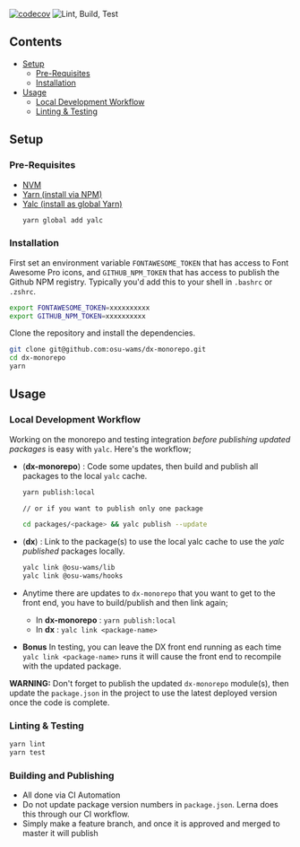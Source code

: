 [![codecov](https://codecov.io/gh/osu-wams/dx-monorepo/branch/master/graph/badge.svg)](https://codecov.io/gh/osu-wams/dx-monorepo)
![Lint, Build, Test](https://github.com/osu-wams/dx-monorepo/workflows/Lint,%20Build,%20Test/badge.svg)

## Contents

- [Setup](#setup)
  - [Pre-Requisites](#pre-requisites)
  - [Installation](#installation)
- [Usage](#usage)
  - [Local Development Workflow](#local-development-workflow)
  - [Linting &amp; Testing](#linting-amp-testing)

## Setup

### Pre-Requisites

- [NVM](https://github.com/nvm-sh/nvm#installation-and-update)
- [Yarn (install via NPM)](https://yarnpkg.com/en/docs/install#alternatives-stable)
- [Yalc (install as global Yarn)](https://github.com/wclr/yalc)
  ```bash
  yarn global add yalc
  ```

### Installation

First set an environment variable `FONTAWESOME_TOKEN` that has access to Font Awesome Pro icons, and `GITHUB_NPM_TOKEN` that has access to publish the Github NPM registry. Typically you'd add this to your shell in `.bashrc` or `.zshrc`.

```bash
export FONTAWESOME_TOKEN=xxxxxxxxxx
export GITHUB_NPM_TOKEN=xxxxxxxxxx
```

Clone the repository and install the dependencies.

```bash
git clone git@github.com:osu-wams/dx-monorepo.git
cd dx-monorepo
yarn
```

## Usage

### Local Development Workflow

Working on the monorepo and testing integration _before publishing updated packages_ is easy with `yalc`. Here's the workflow;

- (**dx-monorepo**) : Code some updates, then build and publish all packages to the local `yalc` cache.

  ```bash
  yarn publish:local

  // or if you want to publish only one package

  cd packages/<package> && yalc publish --update
  ```

- (**dx**) : Link to the package(s) to use the local yalc cache to use the _yalc published_ packages locally.
  ```bash
  yalc link @osu-wams/lib
  yalc link @osu-wams/hooks
  ```
- Anytime there are updates to `dx-monorepo` that you want to get to the front end, you have to build/publish and then link again;
  - In **dx-monorepo** : `yarn publish:local`
  - In **dx** : `yalc link <package-name>`
- **Bonus** In testing, you can leave the DX front end running as each time `yalc link <package-name>` runs it will cause the front end to recompile with the updated package.

**WARNING:** Don't forget to publish the updated `dx-monorepo` module(s), then update the `package.json` in the project to use the latest deployed version once the code is complete.

### Linting & Testing

```bash
yarn lint
yarn test
```

### Building and Publishing

- All done via CI Automation
- Do not update package version numbers in `package.json`. Lerna does this through our CI workflow.
- Simply make a feature branch, and once it is approved and merged to master it will publish
